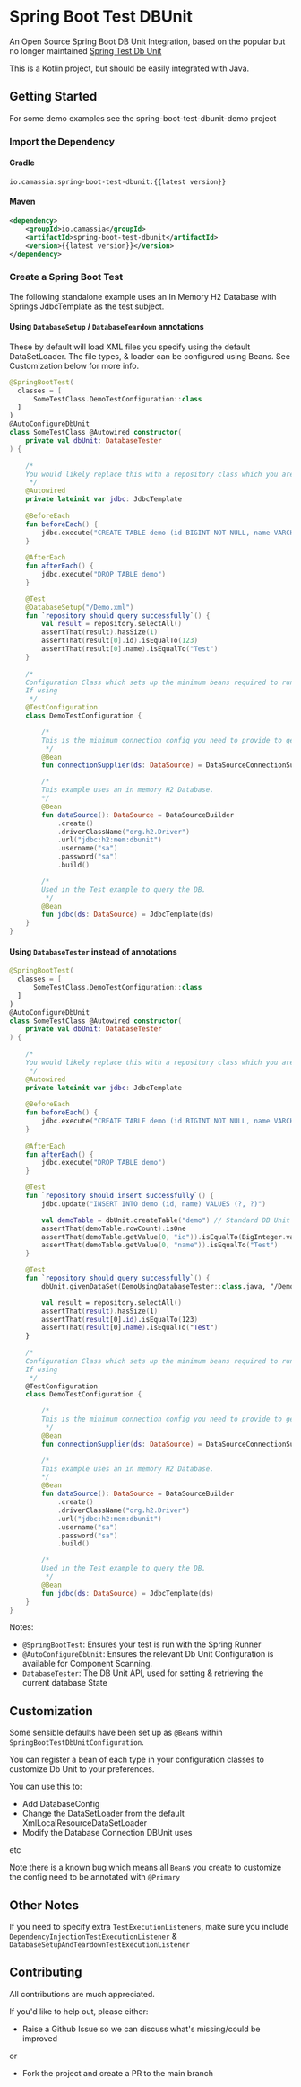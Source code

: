 # Spring Boot Test DBUnit

An Open Source Spring Boot DB Unit Integration, based on the popular but no longer maintained [Spring Test Db Unit](https://springtestdbunit.github.io/spring-test-dbunit)

This is a Kotlin project, but should be easily integrated with Java.

## Getting Started

For some demo examples see the spring-boot-test-dbunit-demo project

### Import the Dependency

#### Gradle 

`io.camassia:spring-boot-test-dbunit:{{latest version}}`

#### Maven

```xml
<dependency>
    <groupId>io.camassia</groupId>
    <artifactId>spring-boot-test-dbunit</artifactId>
    <version>{{latest version}}</version>
</dependency>
```

### Create a Spring Boot Test

The following standalone example uses an In Memory H2 Database with Springs JdbcTemplate as the test subject.

#### Using `DatabaseSetup` / `DatabaseTeardown` annotations

These by default will load XML files you specify using the default DataSetLoader.
The file types, & loader can be configured using Beans. See Customization below for more info.

```kotlin
@SpringBootTest(
  classes = [
      SomeTestClass.DemoTestConfiguration::class
  ]
)
@AutoConfigureDbUnit
class SomeTestClass @Autowired constructor(
    private val dbUnit: DatabaseTester
) {
    
    /*
    You would likely replace this with a repository class which you are testing
     */
    @Autowired
    private lateinit var jdbc: JdbcTemplate
    
    @BeforeEach
    fun beforeEach() {
        jdbc.execute("CREATE TABLE demo (id BIGINT NOT NULL, name VARCHAR(50) NOT NULL, CONSTRAINT demo_pk PRIMARY KEY (id))")
    }
    
    @AfterEach
    fun afterEach() {
        jdbc.execute("DROP TABLE demo")
    }

    @Test
    @DatabaseSetup("/Demo.xml")
    fun `repository should query successfully`() {
        val result = repository.selectAll()
        assertThat(result).hasSize(1)
        assertThat(result[0].id).isEqualTo(123)
        assertThat(result[0].name).isEqualTo("Test")
    }
    
    /*
    Configuration Class which sets up the minimum beans required to run this test.
    If using
     */
    @TestConfiguration
    class DemoTestConfiguration {

        /*
        This is the minimum connection config you need to provide to get Db Unit working
         */
        @Bean
        fun connectionSupplier(ds: DataSource) = DataSourceConnectionSupplier(ds)

        /*
        This example uses an in memory H2 Database.
        */
        @Bean
        fun dataSource(): DataSource = DataSourceBuilder
            .create()
            .driverClassName("org.h2.Driver")
            .url("jdbc:h2:mem:dbunit")
            .username("sa")
            .password("sa")
            .build()

        /*
        Used in the Test example to query the DB. 
         */
        @Bean
        fun jdbc(ds: DataSource) = JdbcTemplate(ds)
    }
}
```

#### Using `DatabaseTester` instead of annotations

```kotlin
@SpringBootTest(
  classes = [
      SomeTestClass.DemoTestConfiguration::class
  ]
)
@AutoConfigureDbUnit
class SomeTestClass @Autowired constructor(
    private val dbUnit: DatabaseTester
) {
    
    /*
    You would likely replace this with a repository class which you are testing
     */
    @Autowired
    private lateinit var jdbc: JdbcTemplate
    
    @BeforeEach
    fun beforeEach() {
        jdbc.execute("CREATE TABLE demo (id BIGINT NOT NULL, name VARCHAR(50) NOT NULL, CONSTRAINT demo_pk PRIMARY KEY (id))")
    }
    
    @AfterEach
    fun afterEach() {
        jdbc.execute("DROP TABLE demo")
    }

    @Test
    fun `repository should insert successfully`() {
        jdbc.update("INSERT INTO demo (id, name) VALUES (?, ?)")

        val demoTable = dbUnit.createTable("demo") // Standard DB Unit API
        assertThat(demoTable.rowCount).isOne
        assertThat(demoTable.getValue(0, "id")).isEqualTo(BigInteger.valueOf(123))
        assertThat(demoTable.getValue(0, "name")).isEqualTo("Test")
    }

    @Test
    fun `repository should query successfully`() {
        dbUnit.givenDataSet(DemoUsingDatabaseTester::class.java, "/Demo.xml")

        val result = repository.selectAll()
        assertThat(result).hasSize(1)
        assertThat(result[0].id).isEqualTo(123)
        assertThat(result[0].name).isEqualTo("Test")
    }
    
    /*
    Configuration Class which sets up the minimum beans required to run this test.
    If using
     */
    @TestConfiguration
    class DemoTestConfiguration {

        /*
        This is the minimum connection config you need to provide to get Db Unit working
         */
        @Bean
        fun connectionSupplier(ds: DataSource) = DataSourceConnectionSupplier(ds)

        /*
        This example uses an in memory H2 Database.
        */
        @Bean
        fun dataSource(): DataSource = DataSourceBuilder
            .create()
            .driverClassName("org.h2.Driver")
            .url("jdbc:h2:mem:dbunit")
            .username("sa")
            .password("sa")
            .build()

        /*
        Used in the Test example to query the DB. 
         */
        @Bean
        fun jdbc(ds: DataSource) = JdbcTemplate(ds)
    }
}
```

Notes:

- `@SpringBootTest`: Ensures your test is run with the Spring Runner
- `@AutoConfigureDbUnit`: Ensures the relevant Db Unit Configuration is available for Component Scanning.
- `DatabaseTester`: The DB Unit API, used for setting & retrieving the current database State

## Customization

Some sensible defaults have been set up as `@Bean`s within `SpringBootTestDbUnitConfiguration`.

You can register a bean of each type in your configuration classes to customize Db Unit to your preferences.

You can use this to:

- Add DatabaseConfig
- Change the DataSetLoader from the default XmlLocalResourceDataSetLoader
- Modify the Database Connection DBUnit uses

etc

Note there is a known bug which means all `Bean`s you create to customize the config need to be annotated with `@Primary`

## Other Notes

If you need to specify extra `TestExecutionListeners`, make sure you include `DependencyInjectionTestExecutionListener` & `DatabaseSetupAndTeardownTestExecutionListener`

## Contributing

All contributions are much appreciated. 

If you'd like to help out, please either:

- Raise a Github Issue so we can discuss what's missing/could be improved

or
  
- Fork the project and create a PR to the main branch
